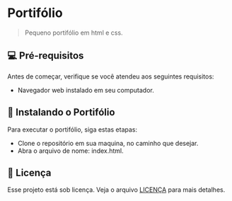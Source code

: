 # Portifólio

> Pequeno portifólio em html e css.

## 💻 Pré-requisitos

Antes de começar, verifique se você atendeu aos seguintes requisitos:

- Navegador web instalado em seu computador.

## 🚀 Instalando o Portifólio

Para executar o portifólio, siga estas etapas:

- Clone o repositório em sua maquina, no caminho que desejar.
- Abra o arquivo de nome: index.html.

## 📝 Licença

Esse projeto está sob licença. Veja o arquivo [LICENÇA](LICENSE.md) para mais detalhes.
